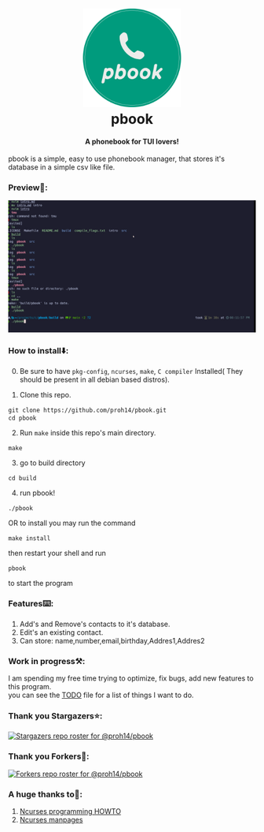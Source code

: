 <h1 align="center">
  <br>
  <img src="./images/logo.png" alt="pbook logo" width="200">
  <br>
  pbook
  <br>
</h1>
<h4 align="center">A phonebook for TUI lovers! </h4>

<p>
pbook is a simple, easy to use phonebook manager,
that stores it's database in a simple csv like file.
</p>

### Preview🙉:
![preview](./images/preview.gif)

### How to install⬇️:

0. Be sure to have `pkg-config`, `ncurses`, `make`, `C compiler` Installed( They should be present in all debian based distros).

1. Clone this repo.
```shell
git clone https://github.com/proh14/pbook.git
cd pbook
```
2. Run `make` inside this repo's main directory.
```shell
make
```

3. go to build directory
```shell
cd build
```
4. run pbook!
```shell
./pbook
```

OR to install you may run the command
```shell
make install
```
then restart your shell and run
```shell
pbook
``` 
to start the program

### Features⌨️:
1. Add's and Remove's contacts to it's database.
2. Edit's an existing contact.
3. Can store: name,number,email,birthday,Addres1,Addres2

### Work in progress⚒️:
I am spending my free time trying to optimize, fix bugs, add new features to this program.<br>
you can see the [TODO](./TODO.md) file for a list of things I want to do.

### Thank you Stargazers⭐:
[![Stargazers repo roster for @proh14/pbook](http://reporoster.com/stars/proh14/pbook)](https://github.com/proh14/pbook/stargazers)

### Thank you Forkers🍴:
[![Forkers repo roster for @proh14/pbook](http://reporoster.com/forks/proh14/pbook)](https://github.com/proh14/pbook/network/members)

### A huge thanks to🙏:
1. [Ncurses programming HOWTO](https://tldp.org/HOWTO/NCURSES-Programming-HOWTO/)
2. [Ncurses manpages](https://linux.die.net/man/3/ncurses)
